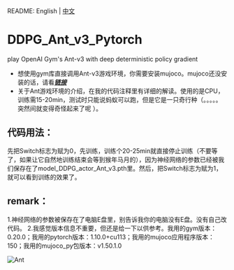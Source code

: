 README: English | [中文](https://github.com/henbudidiao/DDPG_Ant_v3_Pytorch/blob/main/README.md)
# DDPG_Ant_v3_Pytorch
play OpenAI Gym's Ant-v3 with deep deterministic policy gradient
* 想使用gym库直接调用Ant-v3游戏环境，你需要安装mujoco。mujoco还没安装的话，请看[***链接***](https://zhuanlan.zhihu.com/p/502112539)
* 关于Ant游戏环境的介绍，在我的代码注释里有详细的解读。使用的是CPU，训练需15-20min，测试时只能说蚂蚁可以跑，但是它是一只奇行种（。。。。。突然间就变得奇怪起来了呢 ）。
## 代码用法：
先把Switch标志为赋为0，先训练，训练个20-25min就直接停止训练（不要等了，如果让它自然地训练结束会等到猴年马月的），因为神经网络的参数已经被我们保存在了model_DDPG_actor_Ant_v3.pth里。然后，把Switch标志为赋为1，就可以看到训练的效果了。
## remark：
1.神经网络的参数被保存在了电脑E盘里，别告诉我你的电脑没有E盘。没有自己改代码。
2.我感觉版本信息不重要，但还是给一下以供参考。我用的gym版本：0.20.0；我用的pytorch版本：1.10.0+cu113；我用的mujoco应用程序版本：150；我用的mujoco_py包版本：v1.50.1.0

![Ant](https://user-images.githubusercontent.com/64433060/168765453-c92eba63-00c7-40d2-8aa3-b7828b8f9bdd.png)

